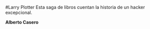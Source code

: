 #Larry Plotter
Esta saga de libros cuentan la historia de un hacker excepcional.

**Alberto Casero**
